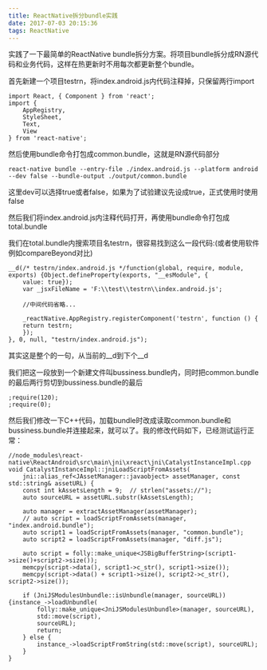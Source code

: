 ```yaml
---
title: ReactNative拆分bundle实践
date: 2017-07-03 20:15:36
tags: ReactNative
---
```


实践了一下最简单的ReactNative bundle拆分方案。将项目bundle拆分成RN源代码和业务代码，这样在热更新时不用每次都更新整个bundle。

首先新建一个项目testrn，将index.android.js内代码注释掉，只保留两行import

    import React, { Component } from 'react';
    import {
        AppRegistry,
        StyleSheet,
        Text,
        View
    } from 'react-native';

然后使用bundle命令打包成common.bundle，这就是RN源代码部分

    react-native bundle --entry-file ./index.android.js --platform android --dev false --bundle-output ./output/common.bundle

这里dev可以选择true或者false，如果为了试验建议先设成true，正式使用时使用false

然后我们将index.android.js内注释代码打开，再使用bundle命令打包成total.bundle

我们在total.bundle内搜索项目名testrn，很容易找到这么一段代码:(或者使用软件例如compareBeyond对比)

    __d(/* testrn/index.android.js */function(global, require, module, exports) {Object.defineProperty(exports, "__esModule", {
        value: true});
        var _jsxFileName = 'F:\\test\\testrn\\index.android.js';

        //中间代码省略...

        _reactNative.AppRegistry.registerComponent('testrn', function () {
        return testrn;
        });
    }, 0, null, "testrn/index.android.js");

其实这是整个的一句，从当前的\_\_d到下个\_\_d

我们把这一段放到一个新建文件叫bussiness.bundle内，同时把common.bundle的最后两行剪切到bussiness.bundle的最后

    ;require(120);
    ;require(0);

然后我们修改一下C++代码，加载bundle时改成读取common.bundle和bussiness.bundle并连接起来，就可以了。我的修改代码如下，已经测试运行正常：

    //node_modules\react-native\ReactAndroid\src\main\jni\xreact\jni\CatalystInstanceImpl.cpp
    void CatalystInstanceImpl::jniLoadScriptFromAssets(
        jni::alias_ref<JAssetManager::javaobject> assetManager, const std::string& assetURL) {
        const int kAssetsLength = 9;  // strlen("assets://");
        auto sourceURL = assetURL.substr(kAssetsLength);

        auto manager = extractAssetManager(assetManager);
        // auto script = loadScriptFromAssets(manager, "index.android.bundle");
        auto script1 = loadScriptFromAssets(manager, "common.bundle");
        auto script2 = loadScriptFromAssets(manager, "diff.js");

        auto script = folly::make_unique<JSBigBufferString>(script1->size()+script2->size());
        memcpy(script->data(), script1->c_str(), script1->size());
        memcpy(script->data() + script1->size(), script2->c_str(), script2->size());

        if (JniJSModulesUnbundle::isUnbundle(manager, sourceURL)) {instance_->loadUnbundle(
            folly::make_unique<JniJSModulesUnbundle>(manager, sourceURL),
            std::move(script),
            sourceURL);
            return;
        } else {
            instance_->loadScriptFromString(std::move(script), sourceURL);
        }
    }